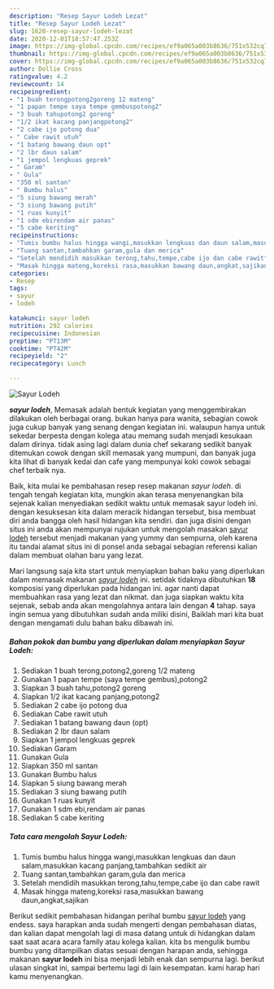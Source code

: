 ```yaml
---
description: "Resep Sayur Lodeh Lezat"
title: "Resep Sayur Lodeh Lezat"
slug: 1620-resep-sayur-lodeh-lezat
date: 2020-12-01T18:57:47.253Z
image: https://img-global.cpcdn.com/recipes/ef9a065a003b8636/751x532cq70/sayur-lodeh-foto-resep-utama.jpg
thumbnail: https://img-global.cpcdn.com/recipes/ef9a065a003b8636/751x532cq70/sayur-lodeh-foto-resep-utama.jpg
cover: https://img-global.cpcdn.com/recipes/ef9a065a003b8636/751x532cq70/sayur-lodeh-foto-resep-utama.jpg
author: Dollie Cross
ratingvalue: 4.2
reviewcount: 14
recipeingredient:
- "1 buah terongpotong2goreng 12 mateng"
- "1 papan tempe saya tempe gembuspotong2"
- "3 buah tahupotong2 goreng"
- "1/2 ikat kacang panjangpotong2"
- "2 cabe ijo potong dua"
- " Cabe rawit utuh"
- "1 batang bawang daun opt"
- "2 lbr daun salam"
- "1 jempol lengkuas geprek"
- " Garam"
- " Gula"
- "350 ml santan"
- " Bumbu halus"
- "5 siung bawang merah"
- "3 siung bawang putih"
- "1 ruas kunyit"
- "1 sdm ebirendam air panas"
- "5 cabe keriting"
recipeinstructions:
- "Tumis bumbu halus hingga wangi,masukkan lengkuas dan daun salam,masukkan kacang panjang,tambahkan sedikit air"
- "Tuang santan,tambahkan garam,gula dan merica"
- "Setelah mendidih masukkan terong,tahu,tempe,cabe ijo dan cabe rawit"
- "Masak hingga mateng,koreksi rasa,masukkan bawang daun,angkat,sajikan"
categories:
- Resep
tags:
- sayur
- lodeh

katakunci: sayur lodeh 
nutrition: 292 calories
recipecuisine: Indonesian
preptime: "PT13M"
cooktime: "PT42M"
recipeyield: "2"
recipecategory: Lunch

---
```



![Sayur Lodeh](https://img-global.cpcdn.com/recipes/ef9a065a003b8636/751x532cq70/sayur-lodeh-foto-resep-utama.jpg)

<b><i>sayur lodeh</i></b>, Memasak adalah bentuk kegiatan yang menggembirakan dilakukan oleh berbagai orang. bukan hanya para wanita, sebagian cowok juga cukup banyak yang senang dengan kegiatan ini. walaupun hanya untuk sekedar berpesta dengan kolega atau memang sudah menjadi kesukaan dalam dirinya. tidak asing lagi dalam dunia chef sekarang sedikit banyak ditemukan cowok dengan skill memasak yang mumpuni, dan banyak juga kita lihat di banyak kedai dan cafe yang mempunyai koki cowok sebagai chef terbaik nya.



Baik, kita mulai ke pembahasan resep resep makanan <i>sayur lodeh</i>. di tengah tengah kegiatan kita, mungkin akan terasa menyenangkan bila sejenak kalian menyediakan sedikit waktu untuk memasak sayur lodeh ini. dengan kesuksesan kita dalam meracik hidangan tersebut, bisa membuat diri anda bangga oleh hasil hidangan kita sendiri. dan juga disini dengan situs ini anda akan mempunyai rujukan untuk mengolah masakan <u>sayur lodeh</u> tersebut menjadi makanan yang yummy dan sempurna, oleh karena itu tandai alamat situs ini di ponsel anda sebagai sebagian referensi kalian dalam membuat olahan baru yang lezat.


Mari langsung saja kita start untuk menyiapkan bahan baku yang diperlukan dalam memasak makanan <u><i>sayur lodeh</i></u> ini. setidak tidaknya dibutuhkan <b>18</b> komposisi yang diperlukan pada hidangan ini. agar nanti dapat membuahkan rasa yang lezat dan nikmat. dan juga siapkan waktu kita sejenak, sebab anda akan mengolahnya antara lain dengan <b>4</b> tahap. saya ingin semua yang dibutuhkan sudah anda miliki disini, Baiklah mari kita buat dengan mengamati dulu bahan baku dibawah ini.

<!--inarticleads1-->

##### Bahan pokok dan bumbu yang diperlukan dalam menyiapkan Sayur Lodeh:

1. Sediakan 1 buah terong,potong2,goreng 1/2 mateng
1. Gunakan 1 papan tempe (saya tempe gembus),potong2
1. Siapkan 3 buah tahu,potong2 goreng
1. Siapkan 1/2 ikat kacang panjang,potong2
1. Sediakan 2 cabe ijo potong dua
1. Sediakan  Cabe rawit utuh
1. Sediakan 1 batang bawang daun (opt)
1. Sediakan 2 lbr daun salam
1. Siapkan 1 jempol lengkuas geprek
1. Sediakan  Garam
1. Gunakan  Gula
1. Siapkan 350 ml santan
1. Gunakan  Bumbu halus
1. Siapkan 5 siung bawang merah
1. Sediakan 3 siung bawang putih
1. Gunakan 1 ruas kunyit
1. Gunakan 1 sdm ebi,rendam air panas
1. Sediakan 5 cabe keriting




<!--inarticleads2-->

##### Tata cara mengolah Sayur Lodeh:

1. Tumis bumbu halus hingga wangi,masukkan lengkuas dan daun salam,masukkan kacang panjang,tambahkan sedikit air
1. Tuang santan,tambahkan garam,gula dan merica
1. Setelah mendidih masukkan terong,tahu,tempe,cabe ijo dan cabe rawit
1. Masak hingga mateng,koreksi rasa,masukkan bawang daun,angkat,sajikan




Berikut sedikit pembahasan hidangan perihal bumbu <u>sayur lodeh</u> yang endess. saya harapkan anda sudah mengerti dengan pembahasan diatas, dan kalian dapat mengolah lagi di masa datang untuk di hidangkan dalam saat saat acara acara family atau kolega kalian. kita bs mengulik bumbu bumbu yang ditampilkan diatas sesuai dengan harapan anda, sehingga makanan <b>sayur lodeh</b> ini bisa menjadi lebih enak dan sempurna lagi. berikut ulasan singkat ini, sampai bertemu lagi di lain kesempatan. kami harap hari kamu menyenangkan.
